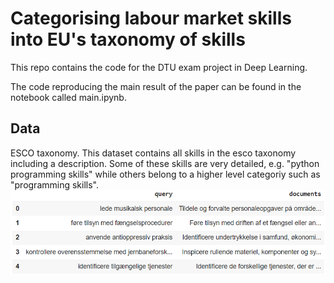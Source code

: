 # Categorising labour market skills into EU's taxonomy of skills
This repo contains the code for the DTU exam project in Deep Learning.

The code reproducing the main result of the paper can be found in the notebook called main.ipynb.



## Data
ESCO taxonomy. This dataset contains all skills in the esco taxonomy including a description. Some of these skills are very detailed, e.g. "python programming skills" while others belong to a higher level categoriy such as "programming skills".
![ESCO Taxonomy](data/images/ESCO_skills_taxonomy.PNG)